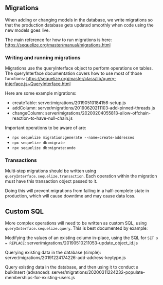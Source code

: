 ## Migrations

When adding or changing models in the database, we write migrations so
that the production database gets updated smoothly when code using
the new models goes live.

The main reference for how to run migrations is here:
https://sequelize.org/master/manual/migrations.html


### Writing and running migrations

Migrations use the queryInterface object to perform operations on tables. The
queryInterface documentation covers how to use most of those functions:
https://sequelize.org/master/class/lib/query-interface.js~QueryInterface.html

Here are some example migrations:
- createTable: server/migrations/20190510184156-setup.js
- addColumn: server/migrations/20190620211103-add-pinned-threads.js
- changeColumn: server/migrations/20200204055813-allow-offchain-reaction-to-have-null-chain.js

Important operations to be aware of are:
- `npx sequelize migration:generate --name=create-addresses`
- `npx sequelize db:migrate`
- `npx sequelize db:migrate:undo`


### Transactions

Multi-step migrations should be written using `queryInterface.sequelize.transaction`.
Each operation within the migration must have this transaction object passed to it.

Doing this will prevent migrations from failing in a half-complete state in production,
which will cause downtime and may cause data loss.


## Custom SQL

More complex operations will need to be written as custom SQL, using
`queryInterface.sequelize.query`. This is best documented by example:

Modifying the values of an existing column in-place, using the SQL for `SET x = REPLACE`:
server/migrations/20190510211053-update_object_id.js

Querying existing data in the database (simple):
server/migrations/20191224174226-add-address-keytype.js

Query existing data in the database, and then using it to conduct a bulkInsert (advanced):
server/migrations/20200311224232-populate-memberships-for-existing-users.js